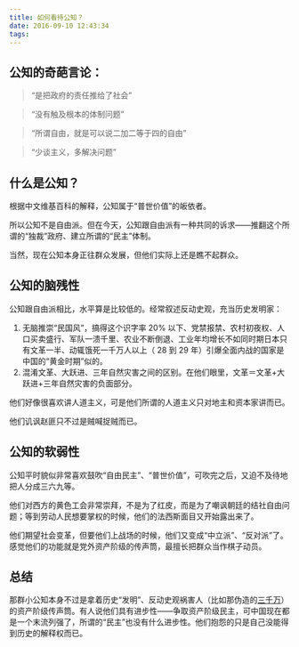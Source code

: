```yaml
---
title: 如何看待公知？
date: 2016-09-10 12:43:34
tags:
---
```


## 公知的奇葩言论：

> “是把政府的责任推给了社会”

> “没有触及根本的体制问题”

> “所谓自由，就是可以说二加二等于四的自由”

> “少谈主义，多解决问题”

## 什么是公知？

根据中文维基百科的解释，公知属于“普世价值”的皈依者。

所以公知不是自由派。但在今天，公知跟自由派有一种共同的诉求——推翻这个所谓的“独裁”政府、建立所谓的“民主”体制。

当然，现在公知本身正往群众发展，但他们实际上还是瞧不起群众。

## 公知的脑残性

公知跟自由派相比，水平算是比较低的。经常叙述反动史观，充当历史发明家：

1. 无脑推崇“民国风”，搞得这个识字率 20% 以下、党禁报禁、农村初夜权、人口买卖盛行、军队一溃千里、农业不断倒退、工业年均增长不如同时期日本只有文革一半、动辄饿死一千万人以上（ 28 到 29 年）引爆全面内战的国家是中国的“黄金时期”似的。
2. 混淆文革、大跃进、三年自然灾害之间的区别。在他们眼里，文革＝文革+大跃进+三年自然灾害的负面部分。

他们好像很喜欢讲人道主义，可是他们所谓的人道主义只对地主和资本家讲而已。

他们讥讽赵匪只不过是贼喊捉贼而已。

## 公知的软弱性

公知平时貌似非常喜欢鼓吹“自由民主”、“普世价值”，可吹完之后，又迫不及待地把人分成三六九等。

他们对西方的黄色工会非常崇拜，不是为了红皮，而是为了嘲讽朝廷的结社自由问题；等到劳动人民想要掌权的时候，他们的法西斯面目又开始露出来了。

他们期望社会变革，但要他们上战场的时候，他们又变成“中立派”、“反对派”了。感觉他们的功能就是党外资产阶级的传声筒，最擅长把群众当作棋子动员。

## 总结

那群小公知本身不过是拿着历史“发明”、反动史观祸害人（比如那伪造的[三千万](/2016/意识形态的力量是强大的/#“神话的破与灭”)）的资产阶级传声筒。有人说他们具有进步性——争取资产阶级民主，可中国现在都是一个末流列强了，所谓的“民主”也没有什么进步性。他们抱怨的只是自己没能得到历史的解释权而已。
